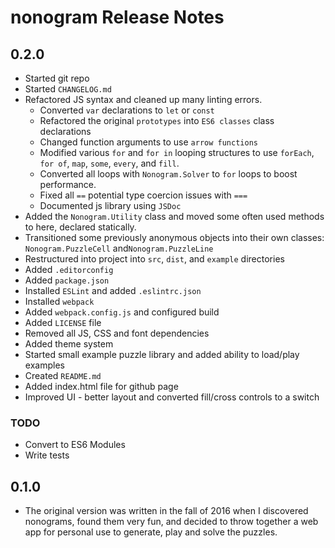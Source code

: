 # nonogram Release Notes


## 0.2.0

- Started git repo
- Started `CHANGELOG.md`
- Refactored JS syntax and cleaned up many linting errors.
    - Converted `var` declarations to `let` or `const`
    - Refactored the original `prototypes` into `ES6 classes` class declarations
    - Changed function arguments to use `arrow functions`
    - Modified various `for` and `for in` looping structures to use `forEach`, `for of`, `map`, `some`, `every`, and `fill`.
    - Converted all loops with `Nonogram.Solver` to `for` loops to boost performance.
    - Fixed all `==` potential type coercion issues with `===`
    - Documented js library using `JSDoc`
 - Added the `Nonogram.Utility` class and moved some often used methods to here, declared statically.
 - Transitioned some previously anonymous objects into their own classes: `Nonogram.PuzzleCell` and`Nonogram.PuzzleLine`
 - Restructured into project into `src`, `dist`, and `example` directories
 - Added `.editorconfig`
 - Added `package.json`
 - Installed `ESLint` and added `.eslintrc.json`
 - Installed `webpack`
 - Added `webpack.config.js` and configured build
 - Added `LICENSE` file
 - Removed all JS, CSS and font dependencies
 - Added theme system
 - Started small example puzzle library and added ability to load/play examples
 - Created `README.md`
 - Added index.html file for github page
 - Improved UI - better layout and converted fill/cross controls to a switch
 
 ### TODO


 - Convert to ES6 Modules
  - Write tests


## 0.1.0

- The original version was written in the fall of 2016 when I discovered nonograms, found them very fun, and decided to throw together a web app for personal use to generate, play and solve the puzzles.

